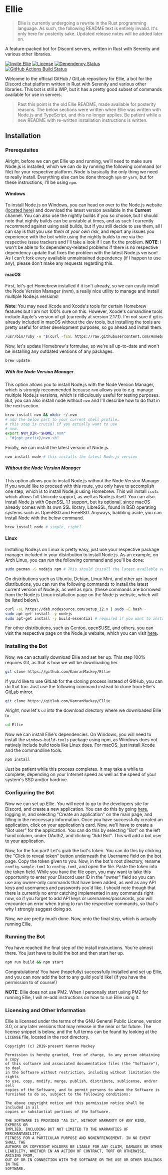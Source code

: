 # Ellie

> Ellie is currently undergoing a rewrite in the Rust programming language. As such,
> the following README text is entirely invalid. It's only here for posterity sake.
> Updated release notes will be added later on.

A feature-packed bot for Discord servers, written in Rust with Serenity and various other libraries.

[![Invite Ellie][invite-badge]][invite-link]
[![License][license-badge]][license-link]
[![Dependency Status][dependency-badge]][dependency-link]
[![GitHub Actions Build Status][github-actions-badge]][github-actions-link]

Welcome to the official GitHub / GitLab repository for Ellie, a bot for the Discord chat platform written
in Rust with Serenity and various other libraries. This bot is still a WIP, but it has a pretty good
subset of commands available for use in servers.

> Past this point is the old Ellie README, made available for posterity reasons. The below sections
> were written when Ellie was written with Node.js and TypeScript, and this no longer applies. Be
> patient while a new README with re-written installation instructions is written.

## Installation

### Prerequisites

Alright, before we can get Ellie up and running, we'll need to make sure Node.js is installed, which we can do by
running the following command (or file) for your respective platform. Node is basically the only thing we need to
really install. Everything else can be done through `npm` or `yarn`, but for these instructions, I'll be using `npm`.

#### Windows

To install Node.js on Windows, you can head on over to the Node.js website ([located here](https://nodejs.org)) and
download the latest version available in the **Current** channel. You can also use the nightly builds if you so choose,
but I should note that nightly builds can be unstable at times, and as such I currently recommend against using said
builds, but if you still decide to use them, all I can say is that you _use them at your own risk_, and report any
issues you experience with the bot while using the nightly builds to me via the respective issue trackers and I'll
take a look if I can fix the problem. **NOTE**: I won't be able to fix dependency-related problems if there is no
respective dependency update that fixes the problem with the latest Node.js verison! As I can't fork every available
unmaintained dependency (if I happen to use any), please don't make any requests regarding this.

#### macOS

First, let's get Homebrew installed if it isn't already, so we can easily install the Node Version Manager (nvm), a
really nice utility to manage and install multiple Node.js versions!

**Note**: You may need Xcode and Xcode's tools for certain Homebrew features but I am not 100% sure on this. However,
Xcode's comandline tools include Apple's version of git (currently at version 2.17.1). I'm not sure if git is already
included in macOS without the dev tools, but installing the tools are pretty useful for other development purposes,
so go ahead and install them.

```bash
/usr/bin/ruby -e "$(curl -fsSL https://raw.githubusercontent.com/Homebrew/install/master/install)"
```

Now, let's update Homebrew's formulae, so we're all up-to-date and won't be installing any outdated versions of any
packages.

```bash
brew update
```

##### With the Node Version Manager

This option allows you to install Node.js with the Node Version Manager, which is strongly recommended because `nvm`
allows you to e.g. manage multiple Node.js versions, which is ridiculously useful for testing purposes. But, you can
also install node without `nvm` and I'll describe how to do that in the next section.

```bash
brew install nvm && mkdir ~/.nvm
# add the below part to your current shell profile.
# this step is crucial if you actually want to use
# nvm.
export NVM_DIR="$HOME/.nvm"
. "#{opt_prefix}/nvm.sh"
```

Finally, we can install the latest version of Node.js.

```bash
nvm install node # this installs the latest Node.js version
```

##### Without the Node Version Manager

This option allows you to install Node.js without the Node Version Manager. If you would like to proceed with this route,
you only have to accomplish one step, which is to install Node.js using Homebrew. This will install `icu4c` which allows
full Unicode support, as well as Node.js itself. You can also install Node.js with OpenSSL 1.1 support, but its optional,
since macOS already comes with its own SSL library, LibreSSL, found in BSD operating systems such as OpenBSD and FreeBSD.
Anyways, babbling aside, you can install Node with the below command.

```bash
brew install node # simple, right?
```

#### Linux

Installing Node.js on Linux is pretty easy, just use your respective package manager included in your distribution
to install Node.js. As an example, on Arch Linux, you can run the following command and you'll be done:

```bash
sudo pacman -S nodejs npm # This should install the latest available version of Node.js, as well as npm.
```

On distributions such as Ubuntu, Debian, Linux Mint, and other `apt`-based distributions, you can run the following
commands to install the latest current version of Node.js, as well as npm. (these commands are borrowed from the
Node.js Linux installation page on the Node.js website, which will be listed below).

```bash
curl -sL https://deb.nodesource.com/setup_12.x | sudo -E bash -
sudo apt-get install -y nodejs
sudo apt-get install -y build-essential # required if you want to install native Node.js modules via npm!
```

For other distributions, such as Gentoo, openSUSE, and others, you can visit the respective page on the Node.js
website, which you can visit [here](https://nodejs.org/en/download/package-manager/).

### Installing the Bot

Now, we can actually download Ellie and set her up. This step 100% requires Git, as that is how we will
be downloading her.

```bash
git clone https://github.com/KamranMackey/Ellie
```

If you'd like to use GitLab for the cloning process instead of GitHub, you can do that too. Just use
the following command instead to clone from Ellie's GitLab mirror.

```bash
git clone https://gitlab.com/KamranMackey/Ellie
```

Alright, now let's `cd` into the download directory where we downloaded Ellie to.

```bash
cd Ellie
```

Now we can install Ellie's dependencies. On Windows, you will need to install the `windows-build-tools`
package using npm, as Windows does not natively include build tools like Linux does. For macOS, just
install Xcode and the commandline tools.

```bash
npm install
```

Just be patient while this process completes. It may take a while to complete, depending on your Internet
speed as well as the speed of your system's SSD and/or hardrive.

### Configuring the Bot

Now we can set up Ellie. You will need to go to the developers site for Discord, and create a new application.
You can do this by going [here](https://discordapp.com/developers/applications/), logging in, and selecting
"Create an application" on the main page, and filling in the neccessary information. Once you have
successfully created an application, click on your application's card. Now, we'll have to create a
"Bot user" for the application. You can do this by selecting "Bot" on the left hand column, under
OAuth2, and clicking "Add Bot". This will add a bot user to your application.

Now, for the fun part! Let's grab the bot's token. You can do this by clicking the "Click to reveal token"
button underneath the Username field on the bot page. Copy the token given to you. Now, in the bot's root
directory, rename `config.sample.toml` to `config.toml`, and open the file. Paste the token into the token
field. While you have the file open, you may want to take this opportunity to enter your Discord user ID
in the "owner" field so you can use any owner-only commands that have been added, as well as any API keys
and usernames and passwords you'd like. I should note though that there is currently no error catching
implemented in any commands right now, so if you forget to add API keys or usernames/passwords, you will
encounter an error when trying to run the respective commands, so that's why I strongly suggest doing so.

Now, we are pretty much done. Now, onto the final step, which is actually running Ellie.

### Running the Bot

You have reached the final step of the install instructions. You're almost there. You just have to build
the bot and then start her up.

```bash
npm run build && npm start
```

Congratulations! You have (hopefully) successfully installed and set up Ellie, and you can now add the bot to
any guild you'd like! (if you have the permission to of course!)

**NOTE**: Ellie does not use PM2. When I personally start usiing PM2 for running Ellie, I will re-add instructions
on how to run Ellie using it.

### Licensing and Other Information

Ellie is licensed under the terms of the GNU General Public License, version 3.0, or any later versions that
may release in the near or far future. The license snippet is below, and the full terms can be found by looking
at the `LICENSE` file, located in the root directory.

```text
Copyright (c) 2019-present Kamran Mackey

Permission is hereby granted, free of charge, to any person obtaining a copy
of this software and associated documentation files (the "Software"), to deal
in the Software without restriction, including without limitation the rights
to use, copy, modify, merge, publish, distribute, sublicense, and/or sell
copies of the Software, and to permit persons to whom the Software is
furnished to do so, subject to the following conditions:

The above copyright notice and this permission notice shall be included in all
copies or substantial portions of the Software.

THE SOFTWARE IS PROVIDED "AS IS", WITHOUT WARRANTY OF ANY KIND, EXPRESS OR
IMPLIED, INCLUDING BUT NOT LIMITED TO THE WARRANTIES OF MERCHANTABILITY,
FITNESS FOR A PARTICULAR PURPOSE AND NONINFRINGEMENT. IN NO EVENT SHALL THE
AUTHORS OR COPYRIGHT HOLDERS BE LIABLE FOR ANY CLAIM, DAMAGES OR OTHER
LIABILITY, WHETHER IN AN ACTION OF CONTRACT, TORT OR OTHERWISE, ARISING FROM,
OUT OF OR IN CONNECTION WITH THE SOFTWARE OR THE USE OR OTHER DEALINGS IN THE
SOFTWARE.
```

[invite-link]: https://discordapp.com/oauth2/authorize?client_id=483499705108529163&scope=bot
[invite-badge]: https://img.shields.io/badge/invite-to%20your%20Discord%20server-7289da.svg?style=flat-square&logo=discord

[dependency-link]: https://deps.rs/repo/github/kamranmackey/ellie
[dependency-badge]: https://deps.rs/repo/github/kamranmackey/ellie/status.svg

[license-link]: https://github.com/KamranMackey/Ellie/blob/rust_rewrite/LICENSE.txt
[license-badge]: https://img.shields.io/github/license/KamranMackey/Ellie.svg?color=ff1f46&style=flat-square

[github-actions-link]: https://github.com/KamranMackey/Ellie/actions?query=workflow%3A%22Check+Project%22
[github-actions-badge]: https://github.com/KamranMackey/Ellie/workflows/Check%20Project/badge.svg
